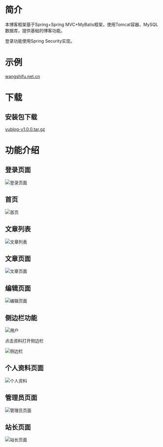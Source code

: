 # 简介

本博客框架基于Spring+Spring MVC+MyBatis框架，使用Tomcat容器，MySQL数据库，提供基础的博客功能。

登录功能使用Spring Security实现。

# 示例
[wangshifu.net.cn](http://wangshifu.net.cn)

# 下载
## 安装包下载
[yublog-v1.0.0.tar.gz](https://gitee.com/imwangyu/YuBlogSystem/attach_files/download?i=119692&u=http%3A%2F%2Ffiles.git.oschina.net%2Fgroup1%2FM00%2F02%2FFB%2FPaAvDFqUKq6ASxUcAUhqVSGiAWU4578.gz%3Ftoken%3Df209bae7c323abdd678c0ce430038929%26ts%3D1519659711%26attname%3Dyublog-v1.0.0.tar.gz)

# 功能介绍
## 登录页面

![登录页面](https://gitee.com/uploads/images/2018/0226/124311_0a68a13d_1366365.png "屏幕截图.png")

## 首页
![首页](https://gitee.com/uploads/images/2018/0226/125913_9279cf29_1366365.png "屏幕截图.png")

## 文章列表
![文章列表](https://gitee.com/uploads/images/2018/0226/125953_23edd5f3_1366365.png "屏幕截图.png")

## 文章页面
![文章页面](https://gitee.com/uploads/images/2018/0226/134448_8f24af90_1366365.png "屏幕截图.png")

## 编辑页面
![编辑页面](https://gitee.com/uploads/images/2018/0226/130055_27213b29_1366365.png "屏幕截图.png")

## 侧边栏功能
![用户](https://gitee.com/uploads/images/2018/0226/130146_0ff6437b_1366365.png "屏幕截图.png")

点击资料打开侧边栏

![侧边栏](https://gitee.com/uploads/images/2018/0226/130250_05f826d4_1366365.png "屏幕截图.png")

## 个人资料页面
![个人资料](https://gitee.com/uploads/images/2018/0226/130531_d985cab7_1366365.png "屏幕截图.png")

## 管理员页面
![管理员页面](https://gitee.com/uploads/images/2018/0226/132021_bb05d23f_1366365.png "屏幕截图.png")

## 站长页面
![站长页面](https://gitee.com/uploads/images/2018/0226/132052_5e61a0a1_1366365.png "屏幕截图.png")